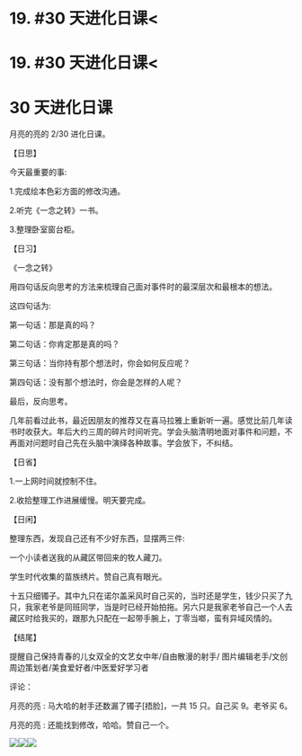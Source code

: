 # 19\. #30 天进化日课<

# 19\. #30 天进化日课<

# 30 天进化日课

月亮的亮的 2/30 进化日课。

【日思】

今天最重要的事:

1.完成绘本色彩方面的修改沟通。

2.听完《一念之转》一书。

3.整理卧室窗台柜。

【日习】

《一念之转》

用四句话反向思考的方法来梳理自己面对事件时的最深层次和最根本的想法。

这四句话为:

第一句话：那是真的吗？

第二句话：你肯定那是真的吗？

第三句话：当你持有那个想法时，你会如何反应呢？

第四句话：没有那个想法时，你会是怎样的人呢？

最后，反向思考。

几年前看过此书，最近因朋友的推荐又在喜马拉雅上重新听一遍。感觉比前几年读书时收获大。年后大约三周的碎片时间听完。学会头脑清明地面对事件和问题，不再面对问题时自己先在头脑中演绎各种故事。学会放下，不纠结。

【日省】

1.一上网时间就控制不住。

2.收拾整理工作进展缓慢。明天要完成。

【日闲】

整理东西，发现自己还有不少好东西，显摆两三件:

一个小读者送我的从藏区带回来的牧人藏刀。

学生时代收集的苗族绣片。赞自己真有眼光。

十五只细镯子。其中九只在诺尔盖采风时自己买的，当时还是学生，钱少只买了九只，我家老爷是同班同学，当是时已经开始拍拖。另六只是我家老爷自己一个人去藏区时给我买的，跟那九只配在一起带手腕上，丁零当啷，蛮有异域风情的。

【结尾】

提醒自己保持青春的儿女双全的文艺女中年/自由散漫的射手/ 图片编辑老手/文创周边策划者/美食爱好者/中医爱好学习者

评论：

月亮的亮 : 马大哈的射手还数漏了镯子[捂脸]，一共 15 只。自己买 9。老爷买 6。

月亮的亮 : 还能找到修改，哈哈。赞自己一个。

![](img/Fkm3AvMX6A1pBuIil4mQjkwiBcQE.png)![](img/FlvpMZY7xfyrVg8o-w8rkBU3n39l.png)![](img/Fm4Yi5AZ_3LdQfrrcGkEDCJrrPDv.png)